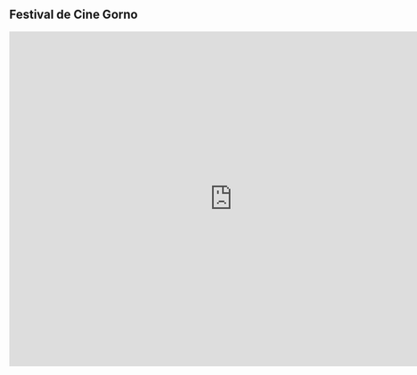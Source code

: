## Festival de Cine Gorno


 <iframe width="800" height="600" src="https://inacapmailcl-my.sharepoint.com/personal/carlos_fica05_inacapmail_cl/_layouts/15/onedrive.aspx?id=%2Fpersonal%2Fcarlos%5Ffica05%5Finacapmail%5Fcl%2FDocuments%2FCIN%2FHombre%20mirando%20al%20sudeste%2Eavi&parent=%2Fpersonal%2Fcarlos%5Ffica05%5Finacapmail%5Fcl%2FDocuments%2FCIN&originalPath=aHR0cHM6Ly9pbmFjYXBtYWlsY2wtbXkuc2hhcmVwb2ludC5jb20vOnY6L2cvcGVyc29uYWwvY2FybG9zX2ZpY2EwNV9pbmFjYXBtYWlsX2NsL0VWbDJIREVDMXJ0QnFiTlEwSWxxX0lzQkdWRHlZTjVEWEpuclJEa2wtQ0lHMFE_cnRpbWU9NTN1RTF1V3gyRWc" frameborder="0" allowfullscreen></iframe>
